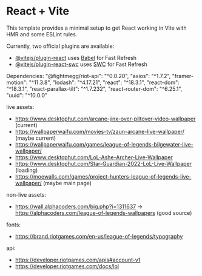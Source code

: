 # React + Vite

This template provides a minimal setup to get React working in Vite with HMR and some ESLint rules.

Currently, two official plugins are available:

- [@vitejs/plugin-react](https://github.com/vitejs/vite-plugin-react/blob/main/packages/plugin-react/README.md) uses [Babel](https://babeljs.io/) for Fast Refresh
- [@vitejs/plugin-react-swc](https://github.com/vitejs/vite-plugin-react-swc) uses [SWC](https://swc.rs/) for Fast Refresh


Dependencies: 
    "@fightmegg/riot-api": "^0.0.20",
    "axios": "^1.7.2",
    "framer-motion": "^11.3.8",
    "lodash": "^4.17.21",
    "react": "^18.3.1",
    "react-dom": "^18.3.1",
    "react-parallax-tilt": "^1.7.232",
    "react-router-dom": "^6.25.1",
    "uuid": "^10.0.0"

live assets: 
- https://www.desktophut.com/arcane-jinx-over-piltover-video-wallpaper (current)
- https://wallpaperwaifu.com/movies-tv/zaun-arcane-live-wallpaper/ (maybe current)
- https://wallpaperwaifu.com/games/league-of-legends-bilgewater-live-wallpaper/ 
- https://www.desktophut.com/LoL-Ashe-Archer-Live-Wallpaper
- https://www.desktophut.com/Star-Guardian-2022-LoL-Live-Wallpaper (loading)
- https://moewalls.com/games/project-hunters-league-of-legends-live-wallpaper/ (maybe main page)

non-live assets:
- https://wall.alphacoders.com/big.php?i=1311637 -> https://alphacoders.com/league-of-legends-wallpapers (good source)

fonts: 
- https://brand.riotgames.com/en-us/league-of-legends/typography

api:
- https://developer.riotgames.com/apis#account-v1
- https://developer.riotgames.com/docs/lol